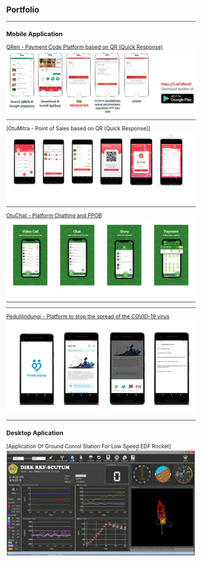 ## Portfolio

---

### Mobile Application

[QRen - Payment Code Platform based on QR (Quick Response)](/pdf/QRen.pdf)
<img src="images/QRen.PNG?raw=true"/>

---
[OtuMitra - Point of Sales based on  QR (Quick Response)]
<img src="images/OtuMitra.PNG?raw=true"/>

---
[OtuChat - Platform Chatting and PPOB](http://www.otuchat.net/admin)
<img src="images/OtuChat.PNG?raw=true"/>

---

---
[Pedulilindungi - Platform to stop the spread of the COVID-19 virus ](http://pedulilindungi.id/)
<img src="images/Pedulilindungi.PNG?raw=true"/>

---

### Desktop Aplication

 [Application Of Ground Conrol Station For Low Speed EDF Rocket]
 <img src="images/gcs.PNG?raw=true"/>



<!-- <p style="font-size:11px">Page template forked from <a href="https://github.com/evanca/quick-portfolio">evanca</a></p> -->
<!-- Remove above link if you don't want to attibute -->
